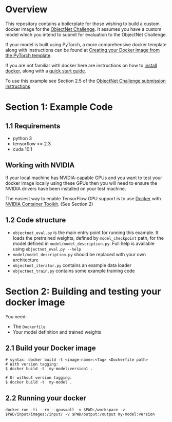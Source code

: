 # Overview
This repository contains a boilerplate for those wishing to build a custom docker image for the [ObjectNet Challenge](https://eval.ai/web/challenges/challenge-page/726/overview). It assumes you have a custom model which you intend to submit for evaluation to the ObjectNet Challenge.

If your model is built using PyTorch, a more comprehensive docker template along with instructions can be found at [Creating your Docker image from the PyTorch template](https://abarbu.github.io/objectnet-challenge-doc-ibm-dev/dockerfile-from-template.html).

If you are not familiar with docker here are instructions on how to [install docker](https://docs.docker.com/install/), along with a [quick start guide](https://docs.docker.com/get-started/).

To use this example see Section 2.5 of the [ObjectNet Challenge submission instructions](https://abarbu.github.io/objectnet-challenge-doc-ibm-dev/dockerfile-from-scratch.html)

# Section 1: Example Code
## 1.1 Requirements
- python 3
- tensorflow >= 2.3
- cuda 10.1

## Working with NVIDIA
If your local machine has NVIDIA-capable GPUs and you want to test your docker image locally using these GPUs then you will need to ensure the NVIDIA drivers have been installed on your test machine.

The easiest way to enable TensorFlow GPU support is to use [Docker](https://www.tensorflow.org/install/docker) with [NVIDIA Container Toolkit](https://github.com/NVIDIA/nvidia-docker). (See Section 2)

## 1.2 Code structure
- `objectnet_eval.py` is the main entry point for running this example. It loads the pretrained weights, defined by `model_checkpoint` path, for the model defined in `model/model_description.py`. Full help is available using `objectnet_eval.py --help`
- `model/model_description.py` should be replaced with your own architecture
- `objectnet_iterator.py` contains an example data loader 
- `objectnet_train.py` contains some example training code

# Section 2: Building and testing your docker image

You need:
- The `Dockerfile`
- Your model definition and trained weights

## 2.1 Build your Docker image
```
# syntax: docker build -t <image-name>:<Tag> <Dockerfile path>
# With version tagging:
$ docker build -t  my-model:version1 .

# Or without version tagging:
$ docker build -t  my-model .
```

## 2.2 Running your docker
```
docker run -ti --rm --gpus=all -v $PWD:/workspace -v $PWD/input/images:/input/ -v $PWD/output:/output my-model:version
```
